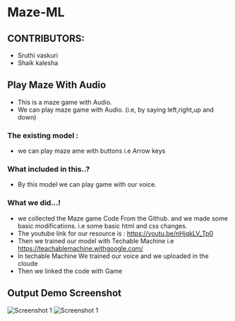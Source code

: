 # Maze-ML

## CONTRIBUTORS:
- Sruthi vaskuri 
- Shaik kalesha
  
## Play Maze With Audio
- This is a maze game with Audio.
- We can play maze game with Audio. (i.e, by saying left,right,up and down)
### The existing model :
 - we can play maze ame with buttons i.e Arrow keys
   
### What included in this..? 
 - By this model we can play game with our voice. 
      
### What we did...!
  - we collected the Maze game Code From the Github. and we made some basic modifications. i.e some basic html and css changes.
  - The youtube link for our resource is : https://youtu.be/nHjqkLV_Tp0
  - Then we trained our model with Techable Machine i.e https://teachablemachine.withgoogle.com/
  - In techable Machine We trained our voice and we uploaded in the cloude 
  - Then we linked the code with Game
 
 
## Output Demo Screenshot
![Screenshot 1](https://raw.githubusercontent.com/sruthi-vaskuri/Maze-ML/main/ml1-2.PNG)
![Screenshot 1](https://raw.githubusercontent.com/sruthi-vaskuri/Maze-ML/main/ml1-2.PNG)
